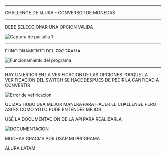 ******************************
CHALLENGE DE ALURA - CONVERSOR DE MONEDAS
******************************
DEBE SELECCIONAR UNA OPCION VALIDA

![Captura de pantalla 1](https://github.com/JSiana/Conversor-de-monedas/assets/157087981/62ab6d9a-7093-455e-ab77-57d864b2de44)
******************************


FUNCIONAMIENTO DEL PROGRAMA

![Funcionamiento del programa](https://github.com/JSiana/Conversor-de-monedas/assets/157087981/fd714689-6554-4f64-9284-407d1491ad0d)

**********************

HAY UN ERROR EN LA VERIFICACION DE LAS OPCIONES
PORQUE LA VERIFICACION DEL SWITCH SE HACE DESPUES DE PEDIR LA CANTIDAD A CONVERTIR

![Error de vefiricacion](https://github.com/JSiana/Conversor-de-monedas/assets/157087981/2f8b7a96-8d9e-453d-8e8d-c91aa7931832)


QUIZAS HUBO UNA MEJOR MANERA PARA HACER EL CHALLENGE PERO ASI ES COMO YO LO PUDE ENTENDER MEJOR

USÉ LA DOCUMENTACION DE LA API PARA REALIZARLA

![DOCUMENTACION](https://github.com/JSiana/Conversor-de-monedas/assets/157087981/7831318f-7aed-4ff6-b529-e07fc12c603f)

MUCHAS GRACIAS POR USAR MI PROGRAMA

ALURA LATAM
